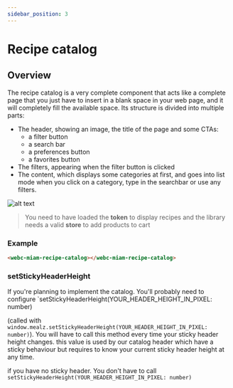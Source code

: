 ```yaml
---
sidebar_position: 3
---
```


# Recipe catalog

## Overview

The recipe catalog is a very complete component that acts like a complete page that you just have to insert in a blank space in your web page, and it will completely fill the available space.
Its structure is divided into multiple parts:

- The header, showing an image, the title of the page and some CTAs:
  - a filter button
  - a search bar
  - a preferences button
  - a favorites button
- The filters, appearing when the filter button is clicked
- The content, which displays some categories at first, and goes into list mode when you click on a category, type in the searchbar or use any filters.

![alt text](https://storage.googleapis.com/assets.miam.tech/kmm_documentation/web/page-overviews/recipeCatalog.png "Recipe catalog")

> You need to have loaded the **token** to display recipes and the library needs a valid **store** to add products to cart

### Example

```html
<webc-miam-recipe-catalog></webc-miam-recipe-catalog>
```

### setStickyHeaderHeight

If you're planning to implement the catalog. You'll probably need to configure `setStickyHeaderHeight(YOUR_HEADER_HEIGHT_IN_PIXEL: number)

(called with `window.mealz.setStickyHeaderHeight(YOUR_HEADER_HEIGHT_IN_PIXEL: number)`).
You will have to call this method every time your sticky header height changes.
this value is used by our catalog header which have a sticky behaviour but requires to know your current sticky header height at any time.

if you have no sticky header. You don't have to call `setStickyHeaderHeight(YOUR_HEADER_HEIGHT_IN_PIXEL: number)`
